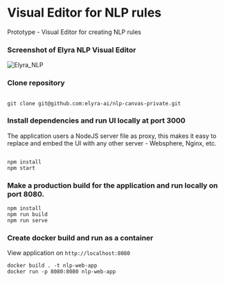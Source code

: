 <!--

Copyright 2022 Elyra Authors

Licensed under the Apache License, Version 2.0 (the "License");
you may not use this file except in compliance with the License.
You may obtain a copy of the License at

http://www.apache.org/licenses/LICENSE-2.0

Unless required by applicable law or agreed to in writing, software
distributed under the License is distributed on an "AS IS" BASIS,
WITHOUT WARRANTIES OR CONDITIONS OF ANY KIND, either express or implied.
See the License for the specific language governing permissions and
limitations under the License.
-->
# Visual Editor for NLP rules

Prototype - Visual Editor for creating NLP rules

### Screenshot of Elyra NLP Visual Editor
![Elyra_NLP](https://user-images.githubusercontent.com/81634386/158040876-7bb94cbd-7c4a-4b2c-b50f-7524985801c0.png)

### Clone repository

```

git clone git@github.com:elyra-ai/nlp-canvas-private.git

```

### Install dependencies and run UI locally at port 3000

The application users a NodeJS server file as proxy, this makes it easy to replace and embed the UI with any other server - Websphere, Nginx, etc.

```

npm install
npm start

```

### Make a production build for the application and run locally on port 8080.

```
npm install
npm run build
npm run serve
```

### Create docker build and run as a container

View application on `http://localhost:8080`

```
docker build . -t nlp-web-app
docker run -p 8080:8080 nlp-web-app
```

